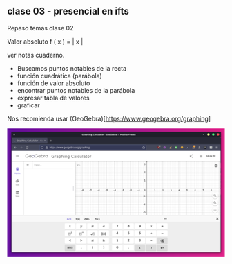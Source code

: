 ## clase 03 - presencial en ifts
Repaso temas clase 02

Valor absoluto f ( x ) = | x |

ver notas cuaderno.

- Buscamos puntos notables de la recta
- función cuadrática (parábola)
- función de valor absoluto
- encontrar puntos notables de la parábola
- expresar tabla de valores
- graficar

Nos recomienda usar (GeoGebra)[https://www.geogebra.org/graphing] 

![](113-assets/ppt-70-mat.png)